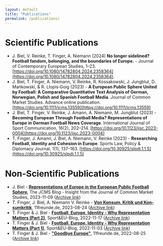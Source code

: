 ```yaml
---
layout: default
title: "Publications"
permalink: /publications/
---
```

# Scientific Publications
- J. Biel, V. Reinke, T. Finger, A. Niemann (2024) **No longer sidelined? Football fandom, belonging, and the boundaries of Europe.** - Journal of Contemporary European Studies, 1–23. [https://doi.org/10.1080/14782804.2024.2358364](https://doi.org/10.1080/14782804.2024.2358364).
- J. Biel, T. Finger, A. Niemann, V. Reinke, R. Kossakowski, J. Jungblut, D. Mańkowski, & R. Llopis‐Goig (2023) - **A European Public Sphere United by Football: A Comparative Quantitative Text Analysis of German, Norwegian, Polish and Spanish Football Media**. Journal of Common Market Studies. Advance online publication. [https://doi.org/10.1111/jcms.13559](https://doi.org/10.1111/jcms.13559)
- J. Biel, T. Finger, V. Reinke, J. Amann, A. Niemann, M. Jungblut (2023) - **Becoming European Through Football Media? Representations of Europe in German Football News Coverage**. International Journal of Sport Communication, 16(2), 202–214. [https://doi.org/10.1123/ijsc.2023-0004](https://doi.org/10.1123/ijsc.2023-0004)
- T. Finger, J. Amann, J. Biel, A. Niemann, V. Reinke (2023) - **Researching Football, Identity and Cohesion in Europe**. Sports Law, Policy & Diplomacy Journal, 1(1), 137–163. [https://doi.org/10.30925/slpdj.1.1.5](https://doi.org/10.30925/slpdj.1.1.5)

# Non-Scientific Publications
- J. Biel - [**Representations of Europe in the European Public Football Sphere**](https://jcms.ideasoneurope.eu/2023/11/06/representations-of-europe-in-the-european-public-football-sphere/), The JCMS Blog - Insight from the Journal of Common Market Studies, 2023-11-09 ([Archive link](https://web.archive.org/web/20231109081219/https://jcms.ideasoneurope.eu/2023/11/06/representations-of-europe-in-the-european-public-football-sphere/))
- T. Finger, J. Biel, A. Niemann  V. Reinke - [**Von Konsum, Kritik und Kon­sum­kritik**](https://11freunde.de/artikel/von-konsum-kritik-und-konsumkritik/9049622?komplettansicht=), 11freunde.de, 2023-08-24 ([Archive link](https://web.archive.org/web/20230824125147/https://11freunde.de/artikel/von-konsum-kritik-und-konsumkritik/9049622?komplettansicht=))
- T. Finger & J. Biel - [**Football, Europe, Identity - Why Representation Matters (Part 2)**](https://www.sportandeu.com/post/football-europe-identity-why-representation-matters-part-2), Sport&EU-Blog, 2022-11-17 ([Archive link](/web/20230213121840/https://www.sportandeu.com/post/football-europe-identity-why-representation-matters-part-2)) 
- T. Finger & J. Biel - [**Football, Europe, Identity - Why Representation Matters (Part 1)**](https://www.sportandeu.com/post/football-europe-identity-why-representation-matters), Sport&EU-Blog, 2022-11-03 ([Archive link](https://web.archive.org/web/20221103122755/https://www.sportandeu.com/post/football-europe-identity-why-representation-matters)) 
- T. Finger & J. Biel - [**"Goodbye Europe"**](https://11freunde.de/artikel/goodbye-europe/6705487), 11freunde.de, 2022-08-25 ([Archive link](https://web.archive.org/web/20221019144156/https://11freunde.de/artikel/goodbye-europe/6705487?komplettansicht=))
